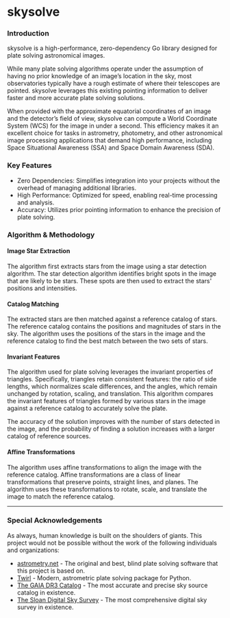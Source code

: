 # skysolve

### Introduction

skysolve is a high-performance, zero-dependency Go library designed for plate solving astronomical images.

While many plate solving algorithms operate under the assumption of having no prior knowledge of an image’s location in the sky, most observatories typically have a rough estimate of where their telescopes are pointed. skysolve leverages this existing pointing information to deliver faster and more accurate plate solving solutions.

When provided with the approximate equatorial coordinates of an image and the detector’s field of view, skysolve can compute a World Coordinate System (WCS) for the image in under a second. This efficiency makes it an excellent choice for tasks in astrometry, photometry, and other astronomical image processing applications that demand high performance, including Space Situational Awareness (SSA) and Space Domain Awareness (SDA).

### Key Features

- Zero Dependencies: Simplifies integration into your projects without the overhead of managing additional libraries.
- High Performance: Optimized for speed, enabling real-time processing and analysis.
- Accuracy: Utilizes prior pointing information to enhance the precision of plate solving.

### Algorithm & Methodology

#### Image Star Extraction

The algorithm first extracts stars from the image using a star detection algorithm. The star detection algorithm identifies bright spots in the image that are likely to be stars. These spots are then used to extract the stars' positions and intensities.

#### Catalog Matching

The extracted stars are then matched against a reference catalog of stars. The reference catalog contains the positions and magnitudes of stars in the sky. The algorithm uses the positions of the stars in the image and the reference catalog to find the best match between the two sets of stars.

#### Invariant Features

The algorithm used for plate solving leverages the invariant properties of triangles. Specifically, triangles retain consistent features: the ratio of side lengths, which normalizes scale differences, and the angles, which remain unchanged by rotation, scaling, and translation. This algorithm compares the invariant features of triangles formed by various stars in the image against a reference catalog to accurately solve the plate.

The accuracy of the solution improves with the number of stars detected in the image, and the probability of finding a solution increases with a larger catalog of reference sources.

#### Affine Transformations

The algorithm uses affine transformations to align the image with the reference catalog. Affine transformations are a class of linear transformations that preserve points, straight lines, and planes. The algorithm uses these transformations to rotate, scale, and translate the image to match the reference catalog.

---

### Special Acknowledgements

As always, human knowledge is built on the shoulders of giants. This project would not be possible without the work of the following individuals and organizations:

- [astrometry.net](https://aa.usno.navy.mil/software/novas/novas_info.php) - The original and best, blind plate solving software that this project is based on.
- [Twirl](https://github.com/lgrcia/twirl) - Modern, astrometric plate solving package for Python.
- [The GAIA DR3 Catalog](https://www.cosmos.esa.int/web/gaia/dr3) - The most accurate and precise sky source catalog in existence.
- [The Sloan Digital Sky Survey](https://www.sdss.org/) - The most comprehensive digital sky survey in existence.
